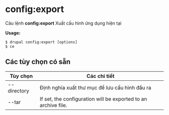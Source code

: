 # config:export
Câu lệnh **config:export** Xuất cấu hình ứng dụng hiện tại

**Usage:**
```
$ drupal config:export [options] 
$ ce  
```

## Các tùy chọn có sẵn
Tùy chọn | Các chi tiết
-------|-------------
--directory | Định nghĩa xuất thư mục để lưu cấu hình đầu ra
--tar | If set, the configuration will be exported to an archive file.
